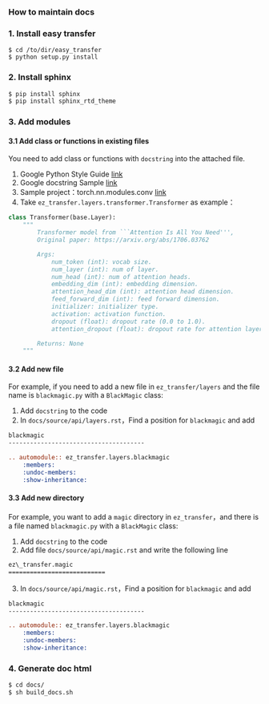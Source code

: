 ### How to maintain docs

### 1. Install easy transfer

```
$ cd /to/dir/easy_transfer
$ python setup.py install
```



### 2. Install sphinx

```bash
$ pip install sphinx
$ pip install sphinx_rtd_theme
```



### 3. Add modules

#### 3.1  Add class or functions in existing files

You need to add class or functions with `docstring` into the attached file.

1. Google Python Style Guide [link](http://google.github.io/styleguide/pyguide.html#381-docstrings)
2. Google docstring Sample [link](https://sphinxcontrib-napoleon.readthedocs.io/en/latest/example_google.html)
3. Sample project：torch.nn.modules.conv [link](https://pytorch.org/docs/stable/_modules/torch/nn/modules/conv.html#Conv1d)
4. Take `ez_transfer.layers.transformer.Transformer` as example：

```python
class Transformer(base.Layer):
    """
        Transformer model from ```Attention Is All You Need''',
        Original paper: https://arxiv.org/abs/1706.03762

        Args:
            num_token (int): vocab size.
            num_layer (int): num of layer.
            num_head (int): num of attention heads.
            embedding_dim (int): embedding dimension.
            attention_head_dim (int): attention head dimension.
            feed_forward_dim (int): feed forward dimension.
            initializer: initializer type.
            activation: activation function.
            dropout (float): dropout rate (0.0 to 1.0).
            attention_dropout (float): dropout rate for attention layer.

        Returns: None
    """
```



#### 3.2  Add new file

For example, if you need to add a new file in `ez_transfer/layers` and the file name is `blackmagic.py` with a `BlackMagic` class:

1. Add `docstring` to the code
2. In `docs/source/api/layers.rst`，Find a position for `blackmagic` and add

```rst
blackmagic
--------------------------------------

.. automodule:: ez_transfer.layers.blackmagic
    :members:
    :undoc-members:
    :show-inheritance:

```



#### 3.3  Add new directory

For example, you want to add a `magic` directory in `ez_transfer`，and there is a file named `blackmagic.py` with a `BlackMagic` class:

1. Add `docstring` to the code
2. Add file `docs/source/api/magic.rst` and write the following line

```rst
ez\_transfer.magic
===========================
```

3. In `docs/source/api/magic.rst`，Find a position for `blackmagic` and add

```rst
blackmagic
--------------------------------------

.. automodule:: ez_transfer.layers.blackmagic
    :members:
    :undoc-members:
    :show-inheritance:

```



### 4.  Generate doc html

```bash
$ cd docs/
$ sh build_docs.sh
```

